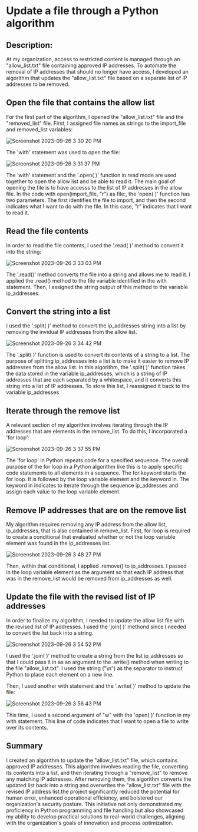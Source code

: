<h1> Update a file through a Python algorithm</h1> 
<h2>Description:</h2>
At my organization, access to restricted content is managed through an "allow_list.txt" file containing approved IP addresses. To automate the removal of IP addresses that should no longer have access, I developed an algorithm that updates the "allow_list.txt" file based on a separate list of IP addresses to be removed.

<h2>Open the file that contains the allow list</h2>
For the first part of the algorithm, I opened the "allow_list.txt" file and the "removed_list" file.  First, I assigned file names as strings to the import_file and removed_list variables:

![Screenshot 2023-09-26 3 30 20 PM](https://github.com/mmedinabet/-Update-a-file-through-a-Python-algorithm/assets/142737434/d9dc0728-de9f-4405-8a1b-43550e938efc)


The 'with' statement was used to open the file:

![Screenshot 2023-09-26 3 31 37 PM](https://github.com/mmedinabet/-Update-a-file-through-a-Python-algorithm/assets/142737434/4586f08a-e10c-464a-a89e-76e604886948)

The 'with' statement and the '.open( )' function in read mode are used together to open the allow list and be able to read it. The main goal of opening the file is to have accesss to the list of IP addresses in the allow file. In the code with open(import_file, "r") as file:, the 'open( )' function has two parameters. The first identifies the file to import, and then the second indicates what I want to do with the file. In this case, "r" indicates that I want to read it.

<h2>Read the file contents</h2>
In order to read the file contents, I used the '.read( )' method to convert it into the string: 

![Screenshot 2023-09-26 3 33 03 PM](https://github.com/mmedinabet/-Update-a-file-through-a-Python-algorithm/assets/142737434/291c6b3f-4501-49d4-8900-535a7988a461)

The '.read()' method converts the file into a string and allows me to read it. I applied the .read() method to the file variable identified in the with statement. Then, I assigned the string output of this method to the variable ip_addresses. 

<h2>Convert the string into a list</h2>
I used the '.split( )' method to convert the ip_addresses string into a list by removing the invidual IP addresses from the allow list. 

![Screenshot 2023-09-26 3 34 42 PM](https://github.com/mmedinabet/-Update-a-file-through-a-Python-algorithm/assets/142737434/de115b35-e149-4d2f-a4b4-e88d05bde1ce)

The '.split( )' function is used to convert its contents of a string to a list. The purpose of splitting ip_addresses into a list is to make it easier to remove IP addresses from the allow list. In this algorithm, the '.split( )' function takes the data stored in the variable ip_addresses, which is a string of IP addresses that are each separated by a whitespace, and it converts this string into a list of IP addresses. To store this list, I reassigned it back to the variable ip_addresses

<h2>Iterate through the remove list</h2>
A relevant section of my algorithm involves iterating through the IP addresses that are elements in the remove_list. To do this, I incorporated a 'for loop':

![Screenshot 2023-09-26 3 37 55 PM](https://github.com/mmedinabet/-Update-a-file-through-a-Python-algorithm/assets/142737434/1244f18d-68df-43ad-a519-9fc304252f19)

The 'for loop' in Python repeats code for a specified sequence. The overall purpose of the for loop in a Python algorithm like this is to apply specific code statements to all elements in a sequence. The for keyword starts the for loop. It is followed by the loop variable element and the keyword in. The keyword in indicates to iterate through the sequence ip_addresses and assign each value to the loop variable element. 

<h2>Remove IP addresses that are on the remove list</h2>

My algorithm requires removing any IP address from the allow list, ip_addresses, that is also contained in remove_list. First, for loop is required to create a conditional that evaluated whether or not the loop variable element was found in the ip_addresses list. 


![Screenshot 2023-09-26 3 48 27 PM](https://github.com/mmedinabet/-Update-a-file-through-a-Python-algorithm/assets/142737434/7485b4fc-6ca5-4f79-917e-9bc447eab8d1)

Then, within that conditional, I applied .remove() to ip_addresses. I passed in the loop variable element as the argument so that each IP address that was in the remove_list would be removed from ip_addresses as well. 

<h2>Update the file with the revised list of IP addresses</h2>
  
In order to finalize my algorithm, I needed to update the allow list file with the revised list of IP addresses. I used the 'join( )' methond since I needed to convert the list back into a string. 

![Screenshot 2023-09-26 3 54 52 PM](https://github.com/mmedinabet/-Update-a-file-through-a-Python-algorithm/assets/142737434/05da8007-bfb4-4777-a261-f709561b8f79)

I used the '.join( )' method to create a string from the list ip_addresses so that I could pass it in as an argument to the .write() method when writing to the file "allow_list.txt". I used the string ("\n") as the separator to instruct Python to place each element on a new line. 

Then, I used another with statement and the '.write( )' method to update the file:

![Screenshot 2023-09-26 3 56 43 PM](https://github.com/mmedinabet/-Update-a-file-through-a-Python-algorithm/assets/142737434/c2ad0c24-d24a-440a-9982-60db37284ff2)

This time, I used a second argument of "w" with the 'open( )' function in my with statement. This line of code indicates that I want to open a file to write over its contents. 

<h2>Summary</h2>
I created an algorithm to update the "allow_list.txt" file, which contains approved IP addresses. This algorithm involves reading the file, converting its contents into a list, and then iterating through a "remove_list" to remove any matching IP addresses. After removing them, the algorithm converts the updated list back into a string and overwrites the "allow_list.txt" file with the revised IP address list.the project significantly reduced the potential for human error, enhanced operational efficiency, and bolstered our organization's security posture. This initiative not only demonstrated my proficiency in Python programming and file handling but also showcased my ability to develop practical solutions to real-world challenges, aligning with the organization's goals of innovation and process optimization.
